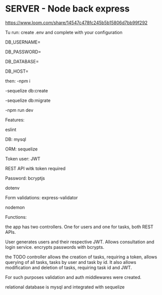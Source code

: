 # SERVER - Node back express

https://www.loom.com/share/14547c478fc245b5b15806d7bb99f292

Tu run:
create .env and complete with your configuration

DB_USERNAME=

DB_PASSWORD=

DB_DATABASE=

DB_HOST=

then:
-npm i

-sequelize db:create 

-sequelize db:migrate 

-npm run dev


Features:

eslint

DB: mysql

ORM: sequelize

Token user: JWT 

REST API witk token required

Password: bcryptjs

dotenv

Form validations: express-validator

nodemon


Functions:

the app has two controllers. One for users and one for tasks, both REST APIs.

User generates users and their respective JWT. Allows consultation and login service. encrypts passwords with bcrypts.

the TODO controller allows the creation of tasks, requiring a token, allows querying of all tasks, tasks by user and task by id. It also allows modification and deletion of tasks, requiring task id and JWT.

For such purposes validation and auth middlewares were created.

relational database is mysql and integrated with sequelize

